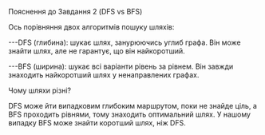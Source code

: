 Пояснення до Завдання 2 (DFS vs BFS)

Ось порівняння двох алгоритмів пошуку шляхів:

---DFS (глибина): шукає шлях, занурюючись углиб графа. Він може знайти шлях, але не гарантує, що він найкоротший.

---BFS (ширина): шукає всі варіанти рівень за рівнем. Він завжди знаходить найкоротший шлях у ненаправлених графах.

Чому шляхи різні?

DFS може йти випадковим глибоким маршрутом, поки не знайде ціль, а BFS проходить рівнями, тому знаходить оптимальний шлях. У нашому випадку BFS може знайти коротший шлях, ніж DFS.
